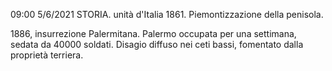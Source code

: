 09:00 5/6/2021
STORIA. unità d'Italia
1861.
Piemontizzazione della penisola.

1886, insurrezione Palermitana. Palermo occupata per una settimana, sedata da 40000 soldati.
Disagio diffuso nei ceti bassi, fomentato dalla proprietà terriera.